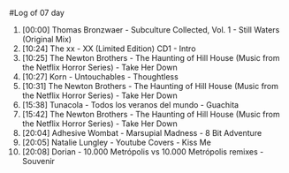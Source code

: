#Log of 07 day

1. [00:00] Thomas Bronzwaer - Subculture Collected, Vol. 1 - Still Waters (Original Mix)
1. [10:24] The xx - XX (Limited Edition) CD1 - Intro
1. [10:25] The Newton Brothers - The Haunting of Hill House (Music from the Netflix Horror Series) - Take Her Down
1. [10:27] Korn - Untouchables - Thoughtless
1. [10:31] The Newton Brothers - The Haunting of Hill House (Music from the Netflix Horror Series) - Take Her Down
1. [15:38] Tunacola - Todos los veranos del mundo - Guachita
1. [15:42] The Newton Brothers - The Haunting of Hill House (Music from the Netflix Horror Series) - Take Her Down
1. [20:04] Adhesive Wombat - Marsupial Madness - 8 Bit Adventure
1. [20:05] Natalie Lungley - Youtube Covers - Kiss Me
1. [20:08] Dorian - 10.000 Metrópolis vs 10.000 Metrópolis remixes - Souvenir
